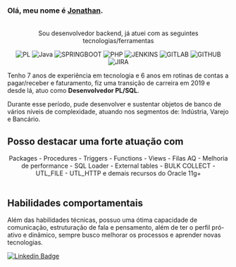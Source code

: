 
### Olá, meu nome é  [Jonathan](https://www.linkedin.com/in/jcdomingues/).
<br>
<div align="center">
Sou desenvolvedor backend, já atuei com as seguintes tecnologias/ferramentas
<p></p>
  
![PL](https://img.shields.io/badge/PL%2FSQL-FFFFFF?style=for-the-badge&logo=oracle&logoColor=FF0000&labelColor=FFFFFF&color=FF0000) ![Java](https://img.shields.io/badge/Java-000?style=for-the-badge&logo=java) ![SPRINGBOOT](https://img.shields.io/badge/Spring_Boot-6DB33F?style=for-the-badge&logo=spring-boot&logoColor=white) ![PHP](https://img.shields.io/badge/PHP-777BB4?style=for-the-badge&logo=php&logoColor=white) ![JENKINS](https://img.shields.io/badge/Jenkins-D24939?style=for-the-badge&logo=Jenkins&logoColor=white) ![GITLAB](https://img.shields.io/badge/GitLab-330F63?style=for-the-badge&logo=gitlab&logoColor=white) ![GITHUB](https://img.shields.io/badge/GitHub-100000?style=for-the-badge&logo=github&logoColor=white) ![JIRA](https://img.shields.io/badge/Jira-0052CC?style=for-the-badge&logo=Jira&logoColor=white)

</div>

Tenho 7 anos de experiência em tecnologia e 6 anos em rotinas de contas a pagar/receber e faturamento, fiz uma transição de carreira em 2019 e desde lá, atuo como **Desenvolvedor PL/SQL**.

Durante esse período, pude desenvolver e sustentar objetos de banco de vários níveis de complexidade, atuando nos segmentos de: Indústria, Varejo e Bancário.

## **Posso destacar uma forte atuação com**
<p></p>

<div align="center"> Packages - Procedures - Triggers - Functions - Views - Filas AQ - Melhoria de performance - SQL Loader - External tables - BULK COLLECT - UTL_FILE - UTL_HTTP e demais recursos do Oracle 11g+</div>
<br>

## **Habilidades comportamentais**
Além das habilidades técnicas, possuo uma ótima capacidade de comunicação, estruturação de fala e pensamento, além de ter o perfil pró-ativo e dinâmico, sempre busco melhorar os processos e aprender novas tecnologias. 




[![Linkedin Badge](https://img.shields.io/badge/-LinkedIn-blue?style=flat-square&logo=Linkedin&logoColor=white&link=https://www.linkedin.com/in/harshkumarkhatri/)](https://www.linkedin.com/in/jcdomingues/) 
